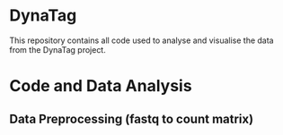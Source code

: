 # DynaTag
This repository contains all code used to analyse and visualise the data from the DynaTag project.

# Code and Data Analysis
## Data Preprocessing (fastq to count matrix)

